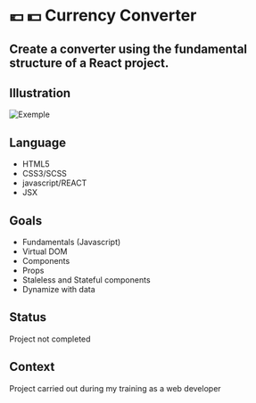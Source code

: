 # :euro: :dollar: Currency Converter

## Create a converter using the fundamental structure of a React project.

## Illustration
![Exemple](img/rendering.png)

## Language
- HTML5
- CSS3/SCSS
- javascript/REACT
- JSX

## Goals 
- Fundamentals (Javascript)
- Virtual DOM
- Components
- Props
- Staleless and Stateful components
- Dynamize with data

## Status
Project not completed

## Context
Project carried out during my training as a web developer